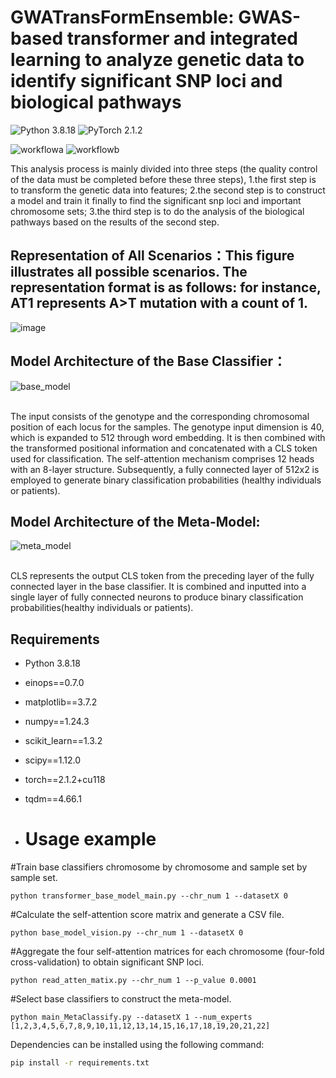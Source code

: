 # GWATransFormEnsemble: GWAS-based transformer and integrated learning to analyze genetic data to identify significant SNP loci and biological pathways
![Python 3.8.18](https://img.shields.io/badge/python-3.8-green.svg?style=plastic)
![PyTorch 2.1.2](https://img.shields.io/badge/PyTorch%20-%23EE4C2C.svg?style=plastic)


![workflowa](https://github.com/xuanan-zhu/GWAS_transformer/assets/84304647/5a34e2e3-251b-4729-bf3e-0065c8f5a552)
![workflowb](https://github.com/xuanan-zhu/GWAS_transformer/assets/84304647/781effbb-1ff3-4ae5-a2ec-8d08682cd8ec)


This analysis process is mainly divided into three steps (the quality control of the data must be completed before these three steps),
1.the first step is to transform the genetic data into features; 
2.the second step is to construct a model and train it finally to find the significant snp loci and important chromosome sets; 
3.the third step is to do the analysis of the biological pathways based on the results of the second step.

## Representation of All Scenarios：This figure illustrates all possible scenarios. The representation format is as follows: for instance, AT1 represents A>T mutation with a count of 1.
![image](https://github.com/xuanan-zhu/GWAS_transformer/assets/84304647/7352a7d1-457a-4156-8021-e6d367c9ffe9)



## Model Architecture of the Base Classifier：
![base_model](https://github.com/xuanan-zhu/GWAS_transformer/assets/84304647/432a83d9-0291-41b8-903a-1cb2904c635a)


<br>The input consists of the genotype and the corresponding chromosomal position of each locus for the samples. The genotype input dimension is 40, which is expanded to 512 through word embedding. It is then combined with the transformed positional information and concatenated with a CLS token used for classification. The self-attention mechanism comprises 12 heads with an 8-layer structure. Subsequently, a fully connected layer of 512x2 is employed to generate binary classification probabilities (healthy individuals or patients).<br/>

## Model Architecture of the Meta-Model:
![meta_model](https://github.com/xuanan-zhu/GWAS_transformer/assets/84304647/6616c534-bec2-4d71-824b-6398e16b0163)


<br>CLS represents the output CLS token from the preceding layer of the fully connected layer in the base classifier. It is combined and inputted into a single layer of fully connected neurons to produce binary classification probabilities(healthy individuals or patients).<br/>


## Requirements

- Python 3.8.18
- einops==0.7.0
- matplotlib==3.7.2
- numpy==1.24.3
- scikit_learn==1.3.2
- scipy==1.12.0
- torch==2.1.2+cu118
- tqdm==4.66.1

- # Usage example
#Train base classifiers chromosome by chromosome and sample set by sample set.
  
`python transformer_base_model_main.py --chr_num 1 --datasetX 0` 

#Calculate the self-attention score matrix and generate a CSV file.

`python base_model_vision.py --chr_num 1 --datasetX 0` 

#Aggregate the four self-attention matrices for each chromosome (four-fold cross-validation) to obtain significant SNP loci.

`python read_atten_matix.py --chr_num 1 --p_value 0.0001`

#Select base classifiers to construct the meta-model.

`python main_MetaClassify.py --datasetX 1 --num_experts [1,2,3,4,5,6,7,8,9,10,11,12,13,14,15,16,17,18,19,20,21,22]` 




Dependencies can be installed using the following command:
```bash
pip install -r requirements.txt
```
